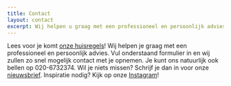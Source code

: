 ```yaml
---
title: Contact
layout: contact
excerpt: Wij helpen u graag met een professioneel en persoonlijk advies. Vul onderstaand formulier in en wij zullen zo snel mogelijk contact met u opnemen. U kunt ons natuurlijk ook bellen op 020-6732374.
---
```


Lees voor je komt [onze huisregels](/huisregels)! Wij helpen je graag met een professioneel en persoonlijk advies. Vul onderstaand formulier in en wij zullen zo snel mogelijk contact met je opnemen. Je kunt ons natuurlijk ook bellen op 020-6732374. Wil je niets missen? Schrijf je dan in voor onze [nieuwsbrief](/contact/nieuwsbrief/index.html). Inspiratie nodig? Kijk op onze [Instagram](https://www.instagram.com/koffijberghairdressers/)!
